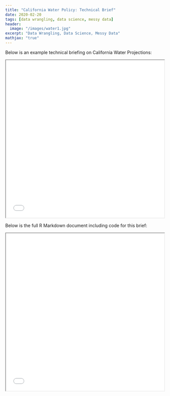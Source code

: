 ```yaml
---
title: "California Water Policy: Technical Brief"
date: 2020-02-20
tags: [data wrangling, data science, messy data]
header:
  image: "/images/water1.jpg"
excerpt: "Data Wrangling, Data Science, Messy Data"
mathjax: "true"
---
```


Below is an example technical briefing on California Water Projections:

<iframe width="100%" height="500px" src="../images/California Groundwater Technical Brief - Bailey.pdf" class="cool"></iframe>

Below is the full R Markdown document including code for this brief:

<iframe width="100%" height="500px" src="../images/California California Water Storage MD.pdf" class="cool"></iframe>


